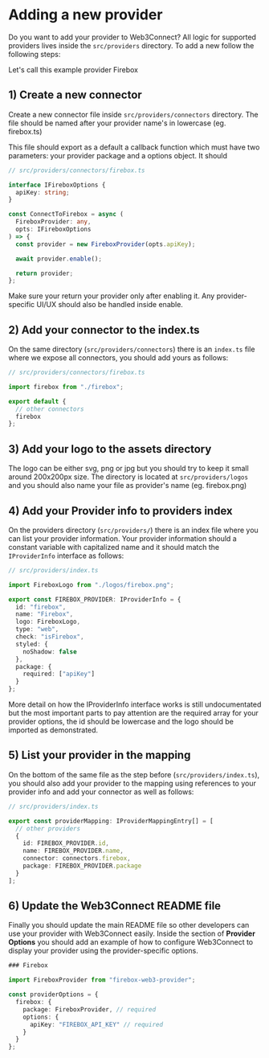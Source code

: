 # Adding a new provider

Do you want to add your provider to Web3Connect? All logic for supported providers lives inside the `src/providers` directory. To add a new follow the following steps:

Let's call this example provider Firebox

## 1) Create a new connector

Create a new connector file inside `src/providers/connectors` directory. The file should be named after your provider name's in lowercase (eg. firebox.ts)

This file should export as a default a callback function which must have two parameters: your provider package and a options object. It should

```typescript
// src/providers/connectors/firebox.ts

interface IFireboxOptions {
  apiKey: string;
}

const ConnectToFirebox = async (
  FireboxProvider: any,
  opts: IFireboxOptions
) => {
  const provider = new FireboxProvider(opts.apiKey);

  await provider.enable();

  return provider;
};
```

Make sure your return your provider only after enabling it. Any provider-specific UI/UX should also be handled inside enable.

## 2) Add your connector to the index.ts

On the same directory (`src/providers/connectors`) there is an `index.ts` file where we expose all connectors, you should add yours as follows:

```typescript
// src/providers/connectors/firebox.ts

import firebox from "./firebox";

export default {
  // other connectors
  firebox
};
```

## 3) Add your logo to the assets directory

The logo can be either svg, png or jpg but you should try to keep it small around 200x200px size. The directory is located at `src/providers/logos` and you should also name your file as provider's name (eg. firebox.png)

## 4) Add your Provider info to providers index

On the providers directory (`src/providers/`) there is an index file where you can list your provider information. Your provider information should a constant variable with capitalized name and it should match the `IProviderInfo` interface as follows:

```typescript
// src/providers/index.ts

import FireboxLogo from "./logos/firebox.png";

export const FIREBOX_PROVIDER: IProviderInfo = {
  id: "firebox",
  name: "Firebox",
  logo: FireboxLogo,
  type: "web",
  check: "isFirebox",
  styled: {
    noShadow: false
  },
  package: {
    required: ["apiKey"]
  }
};
```

More detail on how the IProviderInfo interface works is still undocumentated but the most important parts to pay attention are the required array for your provider options, the id should be lowercase and the logo should be imported as demonstrated.

## 5) List your provider in the mapping

On the bottom of the same file as the step before (`src/providers/index.ts`), you should also add your provider to the mapping using references to your provider info and add your connector as well as follows:

```typescript
// src/providers/index.ts

export const providerMapping: IProviderMappingEntry[] = [
  // other providers
  {
    id: FIREBOX_PROVIDER.id,
    name: FIREBOX_PROVIDER.name,
    connector: connectors.firebox,
    package: FIREBOX_PROVIDER.package
  }
];
```

## 6) Update the Web3Connect README file

Finally you should update the main README file so other developers can use your provider with Web3Connect easily. Inside the section of **Provider Options** you should add an example of how to configure Web3Connect to display your provider using the provider-specific options.

```typescript
### Firebox

import FireboxProvider from "firebox-web3-provider";

const providerOptions = {
  firebox: {
    package: FireboxProvider, // required
    options: {
      apiKey: "FIREBOX_API_KEY" // required
    }
  }
};
```
